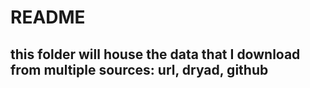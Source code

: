 # README

## this folder will house the data that I download from multiple sources: url, dryad, github